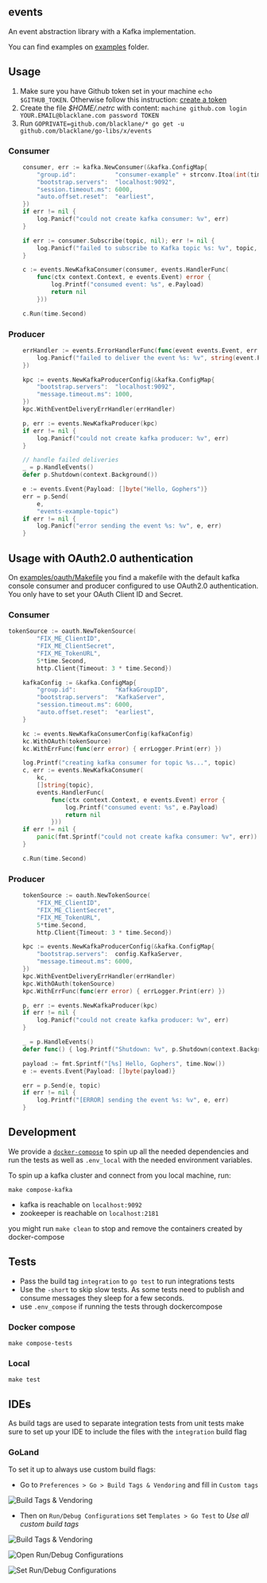 events
-----------
An event abstraction library with a Kafka implementation.

You can find examples on [examples](examples) folder.

## Usage

1. Make sure you have Github token set in your machine `echo $GITHUB_TOKEN`. Otherwise follow this instruction: [create a token](https://docs.github.com/en/free-pro-team@latest/github/authenticating-to-github/creating-a-personal-access-token)<br>
2. Create the file *$HOME/.netrc* with content: `machine github.com login YOUR.EMAIL@blacklane.com password TOKEN`
3. Run `GOPRIVATE=github.com/blacklane/* go get -u github.com/blacklane/go-libs/x/events`

### Consumer

```go
	consumer, err := kafka.NewConsumer(&kafka.ConfigMap{
		"group.id":           "consumer-example" + strconv.Itoa(int(time.Now().Unix())),
		"bootstrap.servers":  "localhost:9092",
		"session.timeout.ms": 6000,
		"auto.offset.reset":  "earliest",
	})
	if err != nil {
		log.Panicf("could not create kafka consumer: %v", err)
	}

	if err := consumer.Subscribe(topic, nil); err != nil {
		log.Panicf("failed to subscribe to Kafka topic %s: %v", topic, err)
	}

	c := events.NewKafkaConsumer(consumer, events.HandlerFunc(
		func(ctx context.Context, e events.Event) error {
			log.Printf("consumed event: %s", e.Payload)
			return nil
		}))

	c.Run(time.Second)
```

### Producer

```go
	errHandler := events.ErrorHandlerFunc(func(event events.Event, err error) {
		log.Panicf("failed to deliver the event %s: %v", string(event.Payload), err)
	})

	kpc := events.NewKafkaProducerConfig(&kafka.ConfigMap{
		"bootstrap.servers":  "localhost:9092",
		"message.timeout.ms": 1000,
	})
	kpc.WithEventDeliveryErrHandler(errHandler)

	p, err := events.NewKafkaProducer(kpc)
	if err != nil {
		log.Panicf("could not create kafka producer: %v", err)
	}

	// handle failed deliveries
	_ = p.HandleEvents()
	defer p.Shutdown(context.Background())

	e := events.Event{Payload: []byte("Hello, Gophers")}
	err = p.Send(
		e,
		"events-example-topic")
	if err != nil {
		log.Panicf("error sending the event %s: %v", e, err)
	}
```

## Usage with OAuth2.0 authentication

On [examples/oauth/Makefile](examples/oauth/Makefile) you find a makefile with the
default kafka console consumer and producer configured to use OAuth2.0 authentication.
You only have to set your OAuth Client ID and Secret.  

### Consumer

```go
tokenSource := oauth.NewTokenSource(
		"FIX_ME_ClientID",
		"FIX_ME_ClientSecret",
		"FIX_ME_TokenURL",
		5*time.Second,
		http.Client{Timeout: 3 * time.Second})

	kafkaConfig := &kafka.ConfigMap{
		"group.id":           "KafkaGroupID",
		"bootstrap.servers":  "KafkaServer",
		"session.timeout.ms": 6000,
		"auto.offset.reset":  "earliest",
	}

	kc := events.NewKafkaConsumerConfig(kafkaConfig)
	kc.WithOAuth(tokenSource)
	kc.WithErrFunc(func(err error) { errLogger.Print(err) })

	log.Printf("creating kafka consumer for topic %s...", topic)
	c, err := events.NewKafkaConsumer(
		kc,
		[]string{topic},
		events.HandlerFunc(
			func(ctx context.Context, e events.Event) error {
				log.Printf("consumed event: %s", e.Payload)
				return nil
			}))
	if err != nil {
		panic(fmt.Sprintf("could not create kafka consumer: %v", err))
	}

	c.Run(time.Second)
```

### Producer

```go
	tokenSource := oauth.NewTokenSource(
		"FIX_ME_ClientID",
		"FIX_ME_ClientSecret",
		"FIX_ME_TokenURL",
		5*time.Second,
		http.Client{Timeout: 3 * time.Second})

	kpc := events.NewKafkaProducerConfig(&kafka.ConfigMap{
		"bootstrap.servers":  config.KafkaServer,
		"message.timeout.ms": 6000,
	})
	kpc.WithEventDeliveryErrHandler(errHandler)
	kpc.WithOAuth(tokenSource)
	kpc.WithErrFunc(func(err error) { errLogger.Print(err) })

	p, err := events.NewKafkaProducer(kpc)
	if err != nil {
		log.Panicf("could not create kafka producer: %v", err)
	}

	_ = p.HandleEvents()
	defer func() { log.Printf("Shutdown: %v", p.Shutdown(context.Background())) }()

	payload := fmt.Sprintf("[%s] Hello, Gophers", time.Now())
	e := events.Event{Payload: []byte(payload)}

	err = p.Send(e, topic)
	if err != nil {
		log.Printf("[ERROR] sending the event %s: %v", e, err)
	}
```

## Development

We provide a [`docker-compose`](docker-compose.yml) to spin up all the needed
dependencies and run the tests as well as `.env_local` with the needed 
environment variables. 

To spin up a kafka cluster and connect from you local machine, run:
```shell script
make compose-kafka
```
 - kafka is reachable on `localhost:9092`
 - zookeeper is reachable on `localhost:2181`

you might run `make clean` to stop and remove the containers created by docker-compose  

## Tests

 - Pass the build tag `integration` to `go test` to run integrations tests
 - Use the `-short` to skip slow tests. As some tests need to publish and 
 consume messages they sleep for a few seconds.
 - use `.env_compose` if running the tests through dockercompose

### Docker compose
```shell script
make compose-tests
```

### Local
```shell script
make test
```


## IDEs

As build tags are used to separate integration tests from unit tests make sure
to set up your IDE to include the files with the `integration` build flag 

### GoLand

To set it up to always use custom build flags:

- Go to `Preferences > Go > Build Tags & Vendoring` and fill in `Custom tags`

![Build Tags & Vendoring](doc/imgs/goBuildTagsConfig.png)

- Then on `Run/Debug Configurations` set `Templates > Go Test` 
to _Use all custom build tags_

![Build Tags & Vendoring](doc/imgs/goBuildTagsConfig.png)

![Open Run/Debug Configurations](doc/imgs/openRunDebugConfig.png)

![Set Run/Debug Configurations](doc/imgs/runDebugConfig.png)
